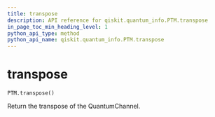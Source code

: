 ```yaml
---
title: transpose
description: API reference for qiskit.quantum_info.PTM.transpose
in_page_toc_min_heading_level: 1
python_api_type: method
python_api_name: qiskit.quantum_info.PTM.transpose
---
```


# transpose

<span id="qiskit.quantum_info.PTM.transpose" />

`PTM.transpose()`

Return the transpose of the QuantumChannel.

